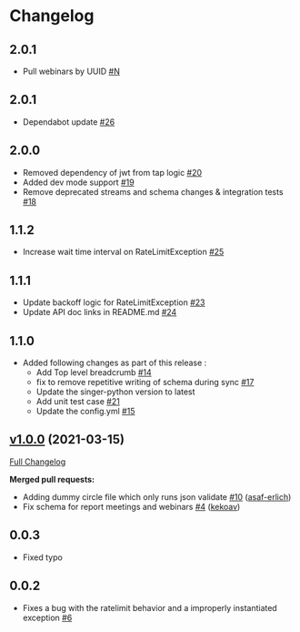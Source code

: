 # Changelog

## 2.0.1
  * Pull webinars by UUID [#N](https://github.com/singer-io/tap-zoom/pull/N)


## 2.0.1
  * Dependabot update [#26](https://github.com/singer-io/tap-zoom/pull/26)

## 2.0.0
- Removed dependency of jwt from tap logic [#20](https://github.com/singer-io/tap-zoom/pull/20)
- Added dev mode support [#19](https://github.com/singer-io/tap-zoom/pull/19)
- Remove deprecated streams and schema changes & integration tests [#18](https://github.com/singer-io/tap-zoom/pull/18)

## 1.1.2
- Increase wait time interval on RateLimitException [#25](https://github.com/singer-io/tap-zoom/pull/25)

## 1.1.1
- Update backoff logic for RateLimitException [#23](https://github.com/singer-io/tap-zoom/pull/23)
- Update API doc links in README.md [#24](https://github.com/singer-io/tap-zoom/pull/24)

## 1.1.0
- Added following changes as part of this release :
  - Add Top level breadcrumb [#14](https://github.com/singer-io/tap-zoom/pull/14)
  - fix to remove repetitive writing of schema during sync [#17](https://github.com/singer-io/tap-zoom/pull/17)
  - Update the singer-python version to latest
  - Add unit test case [#21](https://github.com/singer-io/tap-zoom/pull/21)
  - Update the config.yml [#15](https://github.com/singer-io/tap-zoom/pull/15)

## [v1.0.0](https://github.com/singer-io/tap-zoom/tree/v1.0.0) (2021-03-15)

[Full Changelog](https://github.com/singer-io/tap-zoom/compare/v0.0.3...v1.0.0)

**Merged pull requests:**

- Adding dummy circle file which only runs json validate [\#10](https://github.com/singer-io/tap-zoom/pull/10) ([asaf-erlich](https://github.com/asaf-erlich))
- Fix schema for report meetings and webinars [\#4](https://github.com/singer-io/tap-zoom/pull/4) ([kekoav](https://github.com/kekoav))

## 0.0.3
  * Fixed typo

## 0.0.2
  * Fixes a bug with the ratelimit behavior and a improperly instantiated exception [#6](https://github.com/singer-io/tap-zoom/pull/6)